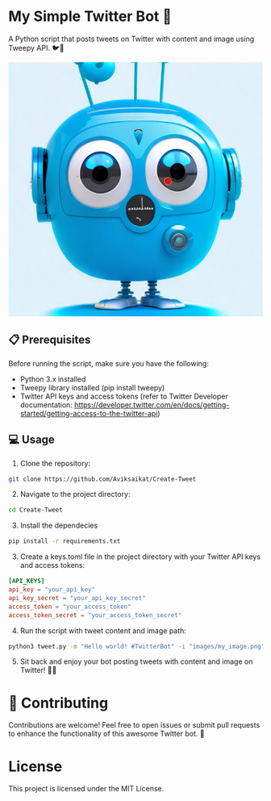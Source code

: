 # My Simple Twitter Bot 🚀

A Python script that posts tweets on Twitter with content and image using Tweepy API. 🐦📸

![](media/banner.jpg)

## 📋 Prerequisites

Before running the script, make sure you have the following:

- Python 3.x installed
- Tweepy library installed (pip install tweepy)
- Twitter API keys and access tokens (refer to Twitter Developer documentation: https://developer.twitter.com/en/docs/getting-started/getting-access-to-the-twitter-api)

## 💻 Usage

1. Clone the repository:
```sh
git clone https://github.com/Aviksaikat/Create-Tweet
```

2. Navigate to the project directory:
```sh
cd Create-Tweet
```

3. Install the dependecies
```sh
pip install -r requirements.txt
```
 
3. Create a keys.toml file in the project directory with your Twitter API keys and access tokens:
```toml
[API_KEYS]
api_key = "your_api_key"
api_key_secret = "your_api_key_secret"
access_token = "your_access_token"
access_token_secret = "your_access_token_secret"
```

4. Run the script with tweet content and image path:
```sh
python3 tweet.py -m "Hello world! #TwitterBot" -i "images/my_image.png"
```

5. Sit back and enjoy your bot posting tweets with content and image on Twitter! 🎉🚀

# 🤝 Contributing 
Contributions are welcome! Feel free to open issues or submit pull requests to enhance the functionality of this awesome Twitter bot. 💪


# License
This project is licensed under the MIT License.